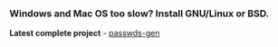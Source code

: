### Windows and Mac OS too slow? Install GNU/Linux or BSD.

**Latest complete project** - [passwds-gen](https://github.com/anthello147/passwds-gen)
